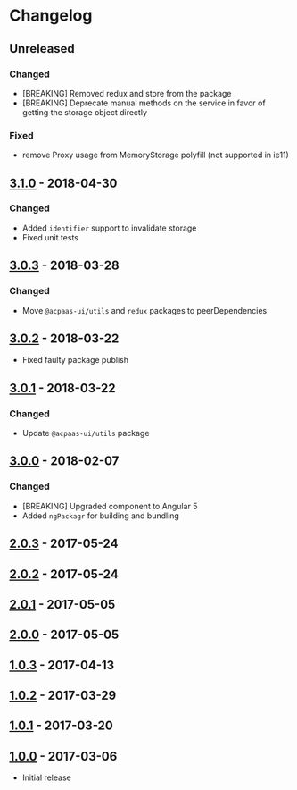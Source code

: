 # Changelog

## Unreleased
### Changed
- [BREAKING] Removed redux and store from the package
- [BREAKING] Deprecate manual methods on the service in favor of getting the storage object directly
### Fixed
- remove Proxy usage from MemoryStorage polyfill (not supported in ie11)

## [3.1.0] - 2018-04-30
### Changed
- Added `identifier` support to invalidate storage
- Fixed unit tests


## [3.0.3] - 2018-03-28
### Changed
- Move `@acpaas-ui/utils` and `redux` packages to peerDependencies


## [3.0.2] - 2018-03-22
- Fixed faulty package publish


## [3.0.1] - 2018-03-22
### Changed
- Update `@acpaas-ui/utils` package


## [3.0.0] - 2018-02-07
### Changed
- [BREAKING] Upgraded component to Angular 5
- Added `ngPackagr` for building and bundling


## [2.0.3] - 2017-05-24


## [2.0.2] - 2017-05-24


## [2.0.1] - 2017-05-05


## [2.0.0] - 2017-05-05


## [1.0.3] - 2017-04-13


## [1.0.2] - 2017-03-29


## [1.0.1] - 2017-03-20


## [1.0.0] - 2017-03-06
- Initial release


[3.1.0]: https://bitbucket.antwerpen.be/projects/AUI/repos/localstorage_service_angular/browse?at=refs%2Ftags%2Fv3.1.0
[3.0.3]: https://bitbucket.antwerpen.be/projects/AUI/repos/localstorage_service_angular/browse?at=refs%2Ftags%2Fv3.0.3
[3.0.2]: https://bitbucket.antwerpen.be/projects/AUI/repos/localstorage_service_angular/browse?at=refs%2Ftags%2Fv3.0.2
[3.0.1]: https://bitbucket.antwerpen.be/projects/AUI/repos/localstorage_service_angular/browse?at=refs%2Ftags%2Fv3.0.1
[3.0.0]: https://bitbucket.antwerpen.be/projects/AUI/repos/localstorage_service_angular/browse?at=refs%2Ftags%2Fv3.0.0
[2.0.3]: https://bitbucket.antwerpen.be/projects/AUI/repos/localstorage_service_angular/browse?at=refs%2Ftags%2Fv2.0.3
[2.0.2]: https://bitbucket.antwerpen.be/projects/AUI/repos/localstorage_service_angular/browse?at=refs%2Ftags%2Fv2.0.2
[2.0.1]: https://bitbucket.antwerpen.be/projects/AUI/repos/localstorage_service_angular/browse?at=refs%2Ftags%2Fv2.0.1
[2.0.0]: https://bitbucket.antwerpen.be/projects/AUI/repos/localstorage_service_angular/browse?at=refs%2Ftags%2Fv2.0.0
[1.0.3]: https://bitbucket.antwerpen.be/projects/AUI/repos/localstorage_service_angular/browse?at=refs%2Ftags%2Fv1.0.3
[1.0.2]: https://bitbucket.antwerpen.be/projects/AUI/repos/localstorage_service_angular/browse?at=refs%2Ftags%2Fv1.0.2
[1.0.1]: https://bitbucket.antwerpen.be/projects/AUI/repos/localstorage_service_angular/browse?at=refs%2Ftags%2Fv1.0.1
[1.0.0]: https://bitbucket.antwerpen.be/projects/AUI/repos/localstorage_service_angular/browse?at=refs%2Ftags%2Fv1.0.0
